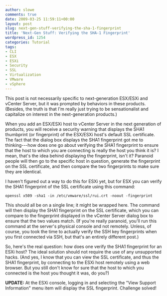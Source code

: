 ```yaml
---
author: slowe
comments: true
date: 2009-03-25 11:59:11+00:00
layout: post
slug: next-gen-stuff-verifying-the-sha-1-fingerprint
title: 'Next-Gen Stuff: Verifying the SHA-1 Fingerprint'
wordpress_id: 1254
categories: Tutorial
tags:
- CLI
- ESX
- ESXi
- Security
- SSL
- Virtualization
- VMware
- vSphere
---
```


This post is not necessarily specific to next-generation ESX/ESXi and vCenter Server, but it was prompted by behaviors in these products. (Besides, the truth is that I'm really just trying to be sensationalist and capitalize on interest in the next-generation products.)

When you add an ESX/ESXi host to vCenter Server in the next generation of products, you will receive a security warning that displays the SHA1 thumbprint (or fingerprint) of the ESX/ESXi host's default SSL certificate. The fact that the dialog box displays the SHA1 fingerprint got me to thinking---how does one go about verifying the SHA1 fingerprint to ensure that the host to which you are connecting is really the host you think it is? I mean, that's the idea behind displaying the fingerprint, isn't it? Paranoid people will then go to the specific host in question, generate the fingerprint on the SSL certificate, and then compare the two fingerprints to make sure they are identical.

I haven't figured out a way to do this for ESXi yet, but for ESX you can verify the SHA1 fingerprint of the SSL certificate using this command:

	openssl x509 -sha1 -in /etc/vmware/ssl/rui.crt -noout -fingerprint

This should all be on a single line; it might be wrapped here. The command will then display the SHA1 fingerprint on the SSL certificate, which you can compare to the fingerprint displayed in the vCenter Server dialog box to ensure that the two values match. (If you're really paranoid, you'll run this command at the server's physical console and not remotely. Unless, of course, you took the time to actually verify the SSH key fingerprints when you first connected via SSH, but that's an entirely different post.)

So, here's the real question: how does one verify the SHA1 fingerprint for an ESXi host? The ideal solution should not require the use of any unsupported hacks. (And yes, I know that you can view the SSL certificate, and thus the SHA1 fingerprint, by connecting to the ESXi host remotely using a web browser. But you still don't know for sure that the host to which you connected is the host you thought it was, do you?)

**UPDATE:** At the ESXi console, logging in and selecting the "View Support Information" menu item will display the SSL fingerprint. Challenge solved!
